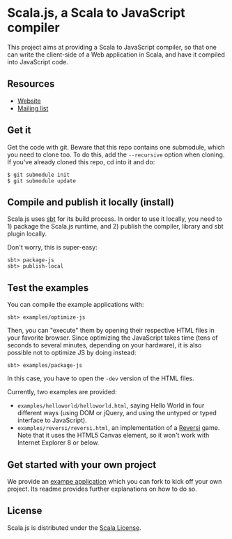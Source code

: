 # Scala.js, a Scala to JavaScript compiler

This project aims at providing a Scala to JavaScript compiler, so that one
can write the client-side of a Web application in Scala, and have it compiled
into JavaScript code.

## Resources

*   [Website](http://lampwww.epfl.ch/~doeraene/scala-js/)
*   [Mailing list](https://groups.google.com/forum/?fromgroups#!forum/scala-js)

## Get it

Get the code with git. Beware that this repo contains one submodule, which
you need to clone too. To do this, add the `--recursive` option when cloning.
If you've already cloned this repo, cd into it and do:

    $ git submodule init
    $ git submodule update

## Compile and publish it locally (install)

Scala.js uses [sbt](http://www.scala-sbt.org/) for its build process.
In order to use it locally, you need to 1) package the Scala.js runtime, and
2) publish the compiler, library and sbt plugin locally.

Don't worry, this is super-easy:

    sbt> package-js
    sbt> publish-local

## Test the examples

You can compile the example applications with:

    sbt> examples/optimize-js

Then, you can "execute" them by opening their respective HTML files in your
favorite browser. Since optimizing the JavaScript takes time (tens of seconds
to several minutes, depending on your hardware), it is also possible not to
optimize JS by doing instead:

    sbt> examples/package-js

In this case, you have to open the `-dev` version of the HTML files.

Currently, two examples are provided:

*   `examples/helloworld/helloworld.html`, saying Hello World in four different
    ways (using DOM or jQuery, and using the untyped or typed interface to
    JavaScript).
*   `examples/reversi/reversi.html`, an implementation of a
    [Reversi](http://en.wikipedia.org/wiki/Reversi) game. Note that it uses the
    HTML5 Canvas element, so it won't work with Internet Explorer 8 or below.

## Get started with your own project

We provide an
[exampe application](https://github.com/sjrd/scala-js-example-app) which you
can fork to kick off your own project. Its readme provides further
explanations on how to do so.

## License

Scala.js is distributed under the
[Scala License](http://www.scala-lang.org/node/146).
